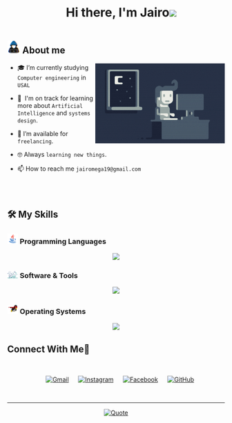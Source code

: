 

<!--h1 without bottom border-->
<div id="user-content-toc">
  <ul align="center">
    <summary>
      <h1 style="display: inline-block">Hi there, I'm Jairo</h1><img width="35px" src="https://raw.githubusercontent.com/iampavangandhi/iampavangandhi/master/gifs/Hi.gif"></h1>
    </summary>
  </ul>
</div>



<!--About Me-->
## <picture><img src = "https://github.com/Jairogonza7/Jairogonza7/blob/main/images/about_me.gif" width = 30px></picture> About me


<picture><img alt="Night Coding" src="https://raw.githubusercontent.com/AVS1508/AVS1508/master/assets/Night-Coding.gif" align="right"/></picture>

- 🎓&nbsp;I’m currently studying `Computer engineering`  in `USAL`</a>

- 🌱 &nbsp;I'm on track for learning more about `Artificial Intelligence` and `systems design`.

- 🤝&nbsp;I’m available for `freelancing`.

- 🤓&nbsp;Always `learning new things`.

- 📫&nbsp;How to reach me `jairomega19@gmail.com`

<br><br>

## 🛠️ My Skills
<!--h1 without bottom border-->

### <picture><img src = "https://github.com/Jairogonza7/Jairogonza7/blob/main/images/Programming_Languages.gif" width=5%></picture> Programming Languages

<p align="center">
  <a href="https://skillicons.dev">
   <img src="https://skillicons.dev/icons?i=c,cpp,cs,html,css,py,java,js,sql&perline=14" />
  </a>
</p>

<!--Software & Tools-->
### <picture><img src = "https://github.com/Jairogonza7/Jairogonza7/blob/main/images/Software_Tools.gif" width=5%></picture> Software & Tools
 
<p align="center">
  <a href="https://skillicons.dev">
   <img src="https://skillicons.dev/icons?i=git,mysql,mongodb,nodejs,matlab,figma,github,vscode&perline=14" />
  </a>
</p>

<!--Operating Systems-->
### <picture><img src = "https://github.com/Jairogonza7/Jairogonza7/blob/main/images/OS.gif" width=5%></picture> Operating Systems
  
<p align="center">
  <a href="https://skillicons.dev">
   <img src="https://skillicons.dev/icons?i=windows,linux,ubuntu&perline=14" />
  </a>
</p>

<!-- Connect with me -->
## Connect With Me🤝
<br>
<p align="center">
  &emsp;
 <a href="mailto:jairomega19@gmail.com"> <img img src="https://img.shields.io/badge/Gmail-red?style=for-the-badge&logo=gmail&logoColor=white" alt="Gmail"></a>
  &emsp;
 <a href="https://www.instagram.com/Jairogonza7/"> <img img src="https://img.shields.io/badge/Instagram-pink?style=for-the-badge&logo=instagram&logoColor=white&color=%23E1306C" alt="Instagram"></a>
  &emsp;
 <a href="https://www.facebook.com/Jairogonza7/"> <img img src="https://img.shields.io/badge/facebook-blue?style=for-the-badge&logo=instagram&logoColor=white&color=%233b5998" alt="Facebook"></a>
  &emsp;
 <a href="https://github.com/Jairogonza7"> <img img src="https://img.shields.io/badge/Github-black?style=for-the-badge&logo=github&logoColor=white" alt="GitHub"></a>
 </p>
 
 <br>

 ---

 <p align = "center">
	<a href="https://github.com/jairogonza7/github-readme-quotes"> <img alt = "Quote" src="https://quotes-github-readme.vercel.app/api?type=horizontal&theme=tokyonight&animation=grow_out_in&quoteCategory=programming">
</p>

